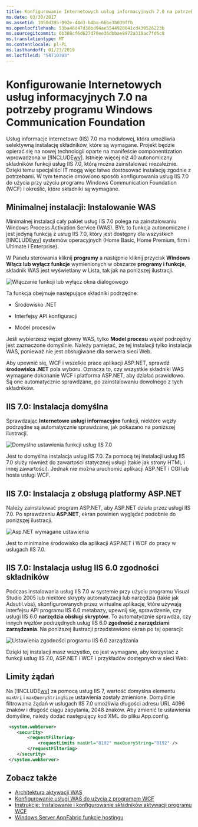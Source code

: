 ```yaml
---
title: Konfigurowanie Internetowych usług informacyjnych 7.0 na potrzeby programu Windows Communication Foundation
ms.date: 03/30/2017
ms.assetid: 1050d395-092e-44d3-b4ba-66be3b039ffb
ms.openlocfilehash: 53ba48d47d30bd94ae5544920041cd430526223b
ms.sourcegitcommit: 6b308cf6d627d78ee36dbbae8972a310ac7fd6c8
ms.translationtype: MT
ms.contentlocale: pl-PL
ms.lasthandoff: 01/23/2019
ms.locfileid: "54710303"
---
```

# <a name="configuring-internet-information-services-70-for-windows-communication-foundation"></a>Konfigurowanie Internetowych usług informacyjnych 7.0 na potrzeby programu Windows Communication Foundation

Usług informacje internetowe (IIS) 7.0 ma modułowej, która umożliwia selektywną instalację składników, które są wymagane. Projekt będzie opierać się na nowej technologii oparte na manifeście componentization wprowadzona w [!INCLUDE[wv](../../../../includes/wv-md.md)]. Istnieje więcej niż 40 autonomiczny składników funkcji usług IIS 7.0, którą można zainstalować niezależnie. Dzięki temu specjaliści IT mogą więc łatwo dostosować instalację zgodnie z potrzebami. W tym temacie omówiono sposób konfigurowania usług IIS 7.0 do użycia przy użyciu programu Windows Communication Foundation (WCF) i określić, które składniki są wymagane.

## <a name="minimal-installation-installing-was"></a>Minimalnej instalacji: Instalowanie WAS
 Minimalnej instalacji cały pakiet usług IIS 7.0 polega na zainstalowaniu Windows Process Activation Service (WAS). BYŁ to funkcja autonomiczne i jest jedyną funkcją z usług IIS 7.0, który jest dostępny dla wszystkich [!INCLUDE[wv](../../../../includes/wv-md.md)] systemów operacyjnych (Home Basic, Home Premium, firm i Ultimate i Enterprise).

 W Panelu sterowania kliknij **programy** a następnie kliknij przycisk **Windows Włącz lub wyłącz funkcje** wymienionych w obszarze **programy i funkcje**, składnik WAS jest wyświetlany w Lista, tak jak na poniższej ilustracji.

 ![Włączanie funkcji lub wyłącz okna dialogowego](../../../../docs/framework/wcf/feature-details/media/wcfc-turnfeaturesonoroffs.gif "wcfc_TurnFeaturesOnOrOffs")

 Ta funkcja obejmuje następujące składniki podrzędne:

-   Środowisko .NET

-   Interfejsy API konfiguracji

-   Model procesów

 Jeśli wybierzesz węzeł główny WAS, tylko **Model procesu** węzeł podrzędny jest zaznaczone domyślnie. Należy pamiętać, że tej instalacji tylko instalacja WAS, ponieważ nie jest obsługiwane dla serwera sieci Web.

 Aby upewnić się, WCF i wszelkie prace aplikacji ASP.NET, sprawdź **środowiska .NET** pola wyboru. Oznacza to, czy wszystkie składniki WAS wymagane dokonanie WCF i platforma ASP.NET, aby działać prawidłowo. Są one automatycznie sprawdzane, po zainstalowaniu dowolnego z tych składników.

## <a name="iis-70-default-installation"></a>IIS 7.0: Instalacja domyślna
 Sprawdzając **Internetowe usługi informacyjne** funkcji, niektóre węzły podrzędne są automatycznie sprawdzane, jak pokazano na poniższej ilustracji.

 ![Domyślne ustawienia funkcji usług IIS 7.0](../../../../docs/framework/wcf/feature-details/media/wcfc-turningfeaturesonoroff2.gif "wcfc_TurningFeaturesOnOrOff2")

 Jest to domyślna instalacja usług IIS 7.0. Za pomocą tej instalacji usług IIS 7.0 służy również do zawartości statycznej usługi (takie jak strony HTML i innej zawartości). Jednak nie można uruchomić aplikacji ASP.NET i CGI lub hosta usługi WCF.

## <a name="iis-70-installation-with-aspnet-support"></a>IIS 7.0: Instalacja z obsługą platformy ASP.NET
 Należy zainstalować program ASP.NET, aby ASP.NET działa przez usługi IIS 7.0. Po sprawdzeniu **ASP.NET**, ekran powinien wyglądać podobnie do poniższej ilustracji.

 ![Asp.NET wymagane ustawienia](../../../../docs/framework/wcf/feature-details/media/wcfc-trunfeaturesonoroff3s.gif "wcfc_TrunFeaturesOnOrOFf3s")

 Jest to minimalne środowisko dla aplikacji ASP.NET i WCF do pracy w usługach IIS 7.0.

## <a name="iis-70-installation-with-iis-60-compatibility-components"></a>IIS 7.0: Instalacja usług IIS 6.0 zgodności składników
 Podczas instalowania usług IIS 7.0 w systemie przy użyciu programu Visual Studio 2005 lub niektóre skrypty automatyzacji lub narzędzia (takie jak Adsutil.vbs), skonfigurowanych przez wirtualne aplikacje, które używają interfejsu API programu IIS 6.0 metabazy, upewnij się, sprawdzenie, czy usługi IIS 6.0 **narzędzia obsługi skryptów**. To automatycznie sprawdza, czy innych węzłów podrzędnych usług IIS 6.0 **zgodność z narzędziami zarządzania**. Na poniższej ilustracji przedstawiono ekran po tej operacji:

 ![Ustawienia zgodności programu IIS 6.0 zarządzania](../../../../docs/framework/wcf/feature-details/media/scfc-turnfeaturesonoroff5s.gif "scfc_TurnFeaturesOnOrOff5s")

 Dzięki tej instalacji masz wszystko, co jest wymagane, aby korzystać z funkcji usług IIS 7.0, ASP.NET i WCF i przykładów dostępnych w sieci Web.

## <a name="request-limits"></a>Limity żądań
 Na [!INCLUDE[wv](../../../../includes/wv-md.md)] za pomocą usług IIS 7, wartość domyślna elementu `maxUri` i `maxQueryStringSize` ustawienia zostały zmienione. Domyślnie filtrowania żądań w usługach IIS 7.0 umożliwia długości adresu URL 4096 znaków i długość ciągu zapytania, 2048 znaków. Aby zmienić te ustawienia domyślne, należy dodać następujący kod XML do pliku App.config.

```xml
 <system.webServer>
    <security>
        <requestFiltering>
            <requestLimits maxUrl="8192" maxQueryString="8192" />
        </requestFiltering>
    </security>
 </system.webServer>
 ```

## <a name="see-also"></a>Zobacz także

- [Architektura aktywacji WAS](../../../../docs/framework/wcf/feature-details/was-activation-architecture.md)
- [Konfigurowanie usługi WAS do użycia z programem WCF](../../../../docs/framework/wcf/feature-details/configuring-the-wpa--service-for-use-with-wcf.md)
- [Instrukcje: Instalowanie i konfigurowanie składników aktywacji programu WCF](../../../../docs/framework/wcf/feature-details/how-to-install-and-configure-wcf-activation-components.md)
- [Windows Server AppFabric funkcje hostingu](https://go.microsoft.com/fwlink/?LinkId=201276)
